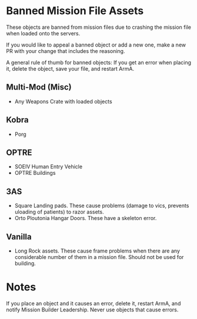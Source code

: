 # Banned Mission File Assets
These objects are banned from mission files due to crashing the mission file when loaded onto the servers. 

If you would like to appeal a banned object or add a new one, make a new PR with your change that includes the reasoning.

A general rule of thumb for banned objects: If you get an error when placing it, delete the object, save your file, and restart ArmA.

## Multi-Mod (Misc)
- Any Weapons Crate with loaded objects

## Kobra
- Porg

## OPTRE
- SOEIV Human Entry Vehicle
- OPTRE Buildings

## 3AS
- Square Landing pads. These cause problems (damage to vics, prevents uloading of patients) to razor assets.
- Orto Ploutonia Hangar Doors. These have a skeleton error.

## Vanilla
- Long Rock assets. These cause frame problems when there are any considerable number of them in a mission file. Should not be used for building.

# Notes
If you place an object and it causes an error, delete it, restart ArmA, and notify Mission Builder Leadership. Never use objects that cause errors.
